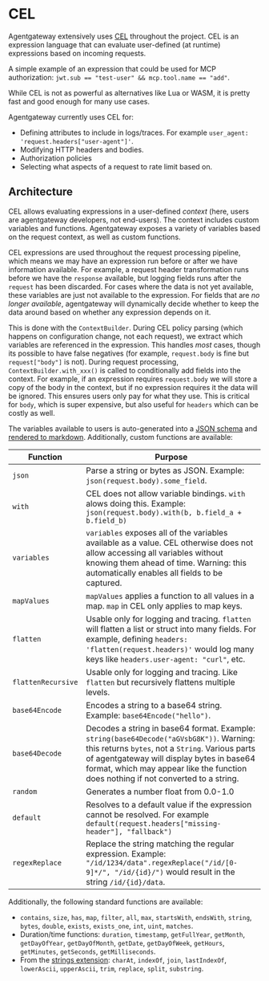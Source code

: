 # CEL

Agentgateway extensively uses [CEL](https://cel.dev/) throughout the project.
CEL is an expression language that can evaluate user-defined (at runtime) expressions based on incoming requests.

A simple example of an expression that could be used for MCP authorization: `jwt.sub == "test-user" && mcp.tool.name == "add"`.

While CEL is not as powerful as alternatives like Lua or WASM, it is pretty fast and good enough for many use cases.

Agentgateway currently uses CEL for:
* Defining attributes to include in logs/traces. For example `user_agent: 'request.headers["user-agent"]'`.
* Modifying HTTP headers and bodies.
* Authorization policies
* Selecting what aspects of a request to rate limit based on.

## Architecture

CEL allows evaluating expressions in a user-defined _context_ (here, users are agentgateway developers, not end-users).
The context includes custom variables and functions.
Agentgateway exposes a variety of variables based on the request context, as well as custom functions.

CEL expressions are used throughout the request processing pipeline, which means we may have an expression run before or after we have information available.
For example, a request header transformation runs before we have the `response` available, but logging fields runs after the `request` has been discarded.
For cases where the data is not yet available, these variables are just not available to the expression.
For fields that are _no longer available_, agentgateway will dynamically decide whether to keep the data around based on whether any expression depends on it.

This is done with the `ContextBuilder`.
During CEL policy parsing (which happens on configuration change, not each request), we extract which variables are referenced in the expression.
This handles _most_ cases, though its possible to have false negatives (for example, `request.body` is fine but `request["body"]` is not).
During request processing, `ContextBuilder.with_xxx()` is called to conditionally add fields into the context.
For example, if an expression requires `request.body` we will store a copy of the body in the context, but if no expression requires it the data will be ignored.
This ensures users only pay for what they use.
This is critical for `body`, which is super expensive, but also useful for `headers` which can be costly as well.

The variables available to users is auto-generated into a [JSON schema](../schema/cel.json) and [rendered to markdown](../schema/README.md#cel-context).
Additionally, custom functions are available:

| Function           | Purpose                                                                                                                                                                                                                                                                         |
|--------------------|---------------------------------------------------------------------------------------------------------------------------------------------------------------------------------------------------------------------------------------------------------------------------------|
| `json`             | Parse a string or bytes as JSON. Example: `json(request.body).some_field`.                                                                                                                                                                                                      |
| `with`             | CEL does not allow variable bindings. `with` alows doing this. Example: `json(request.body).with(b, b.field_a + b.field_b)`                                                                                                                                                     |
| `variables`        | `variables` exposes all of the variables available as a value. CEL otherwise does not allow accessing all variables without knowing them ahead of time. Warning: this automatically enables all fields to be captured.                                                          |
| `mapValues`        | `mapValues` applies a function to all values in a map. `map` in CEL only applies to map keys.                                                                                                                                                                                    |
| `flatten`          | Usable only for logging and tracing. `flatten` will flatten a list or struct into many fields. For example, defining `headers: 'flatten(request.headers)'` would log many keys like `headers.user-agent: "curl"`, etc.                                                          |
| `flattenRecursive` | Usable only for logging and tracing. Like `flatten` but recursively flattens multiple levels.                                                                                                                                                                                   |
| `base64Encode`     | Encodes a string to a base64 string. Example: `base64Encode("hello")`.                                                                                                                                                                                                          |
| `base64Decode`     | Decodes a string in base64 format. Example: `string(base64Decode("aGVsbG8K"))`. Warning: this returns `bytes`, not a `String`. Various parts of agentgateway will display bytes in base64 format, which may appear like the function does nothing if not converted to a string. |
| `random`           | Generates a number float from 0.0-1.0                                                                                                                                                                                                                                           |
| `default`          | Resolves to a default value if the expression cannot be resolved. For example `default(request.headers["missing-header"], "fallback")`                                                                                                                                          |
| `regexReplace`     | Replace the string matching the regular expression. Example: `"/id/1234/data".regexReplace("/id/[0-9]*/", "/id/{id}/")` would result in the string `/id/{id}/data`.                                                                                                             |

Additionally, the following standard functions are available:
* `contains`, `size`, `has`, `map`, `filter`, `all`, `max`, `startsWith`, `endsWith`, `string`, `bytes`, `double`, `exists`, `exists_one`, `int`, `uint`, `matches`.
* Duration/time functions: `duration`, `timestamp`, `getFullYear`, `getMonth`, `getDayOfYear`, `getDayOfMonth`, `getDate`, `getDayOfWeek`, `getHours`, `getMinutes`, `getSeconds`, `getMilliseconds`.
* From the [strings extension](https://pkg.go.dev/github.com/google/cel-go/ext#Strings): `charAt`, `indexOf`, `join`, `lastIndexOf`, `lowerAscii`, `upperAscii`, `trim`, `replace`, `split`, `substring`.

